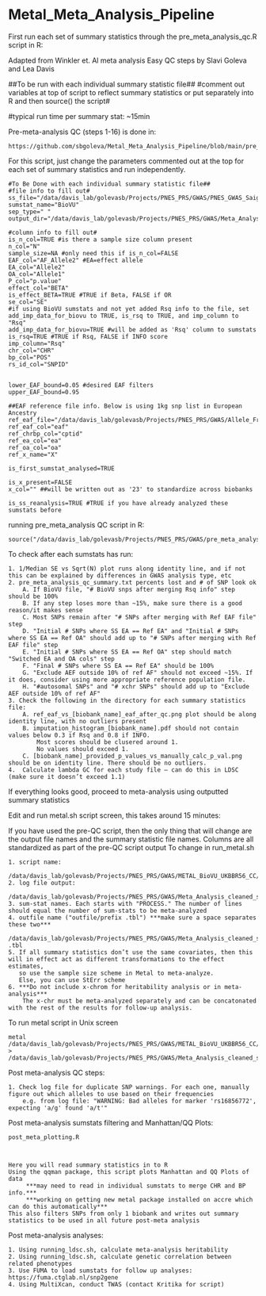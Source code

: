 # Metal_Meta_Analysis_Pipeline

First run each set of summary statistics through the pre_meta_analysis_qc.R script in R:

Adapted from Winkler et. Al meta analysis Easy QC steps by Slavi Goleva and Lea Davis

##To be run with each individual summary statistic file##
#comment out variables at top of script to reflect summary statistics or put separately into R and then source() the script#

#typical run time per summary stat: ~15min

Pre-meta-analysis QC (steps 1-16) is done in:

    https://github.com/sbgoleva/Metal_Meta_Analysis_Pipeline/blob/main/pre_meta_analysis_qc.R
    
For this script, just change the parameters commented out at the top for each set of summary statistics and run independently. 

    #To Be Done with each individual summary statistic file##
    #file info to fill out#
    ss_file="/data/davis_lab/golevasb/Projects/PNES_PRS/GWAS/PNES_GWAS_Saige/20210412_PNES_GWAS_Redo_Matched_EUR_step2_chr.all.txt"
    sumstat_name="BioVU"
    sep_type=" "
    output_dir="/data/davis_lab/golevasb/Projects/PNES_PRS/GWAS/Meta_Analysis_cleaned_ss/"

    #column info to fill out#
    is_n_col=TRUE #is there a sample size column present
    n_col="N"
    sample_size=NA #only need this if is_n_col=FALSE
    EAF_col="AF_Allele2" #EA=effect allele
    EA_col="Allele2"
    OA_col="Allele1"
    P_col="p.value"
    effect_col="BETA"
    is_effect_BETA=TRUE #TRUE if Beta, FALSE if OR
    se_col="SE"
    #if using BioVU sumstats and not yet added Rsq info to the file, set add_imp_data_for_biovu to TRUE, is_rsq to TRUE, and imp_column to "Rsq"
    add_imp_data_for_biovu=TRUE #will be added as 'Rsq' column to sumstats
    is_rsq=TRUE #TRUE if Rsq, FALSE if INFO score
    imp_column="Rsq"
    chr_col="CHR"
    bp_col="POS"
    rs_id_col="SNPID"


    lower_EAF_bound=0.05 #desired EAF filters
    upper_EAF_bound=0.95

    ##EAF reference file info. Below is using 1kg snp list in European Ancestry
    ref_eaf_file="/data/davis_lab/golevasb/Projects/PNES_PRS/GWAS/Allele_Freqs/1000GP_p3v5_legends_rbind.noDup.noMono.noCnv.noCnAll.afref.EUR.txt.gz"
    ref_eaf_col="eaf"
    ref_chrbp_col="cptid"
    ref_ea_col="ea"
    ref_oa_col="oa"
    ref_x_name="X"

    is_first_sumstat_analysed=TRUE

    is_x_present=FALSE
    x_col="" ##will be written out as '23' to standardize across biobanks

    is_ss_reanalysis=TRUE #TRUE if you have already analyzed these sumstats before


running pre_meta_analysis QC script in R:

    source("/data/davis_lab/golevasb/Projects/PNES_PRS/GWAS/pre_meta_analysis_qc.R")
    
To check after each sumstats has run:

    1. 1/Median SE vs Sqrt(N) plot runs along identity line, and if not this can be explained by differences in GWAS analysis type, etc
    2. pre_meta_analysis_qc_summary.txt percents lost and # of SNP look ok
        A. If BioVU file, "# BioVU snps after merging Rsq info" step should be 100%
        B. If any step loses more than ~15%, make sure there is a good reason/it makes sense
        C. Most SNPs remain after "# SNPs after merging with Ref EAF file" step
        D. "Initial # SNPs where SS EA == Ref EA" and "Initial # SNPs where SS EA == Ref OA" should add up to "# SNPs after merging with Ref EAF file" step
        E. "Initial # SNPs where SS EA == Ref OA" step should match "Switched EA and OA cols" step
        F. "Final # SNPs where SS EA == Ref EA" should be 100%
        G. "Exclude AEF outside 10% of ref AF" should not exceed ~15%. If it does, consider using more appropriate reference population file.
        H. "#autosomal SNPs" and "# xchr SNPs" should add up to "Exclude AEF outside 10% of ref AF"
    3. Check the following in the directory for each summary statistics file:
        A. ref_eaf_vs_[biobank_name]_eaf_after_qc.png plot should be along identity line, with no outliers present
        B. imputation_histogram_[biobank_name].pdf should not contain values below 0.3 if Rsq and 0.8 if INFO. 
            Most scores should be clusered around 1. 
            No values should exceed 1. 
        C. [biobank_name]_provided_p_values_vs_manually_calc_p_val.png should be on identity line. There should be no outliers. 
    4.  Calculate lambda GC for each study file – can do this in LDSC (make sure it doesn’t exceed 1.1)



If everything looks good, proceed to meta-analysis using outputted summary statistics

Edit and run metal.sh script screen, this takes around 15 minutes:


If you have used the pre-QC script, then the only thing that will change are the output file names and the summary statistic file names. 
Columns are all standardized as part of the pre-QC script output
To change in run_metal.sh
   
    1. script name:
        /data/davis_lab/golevasb/Projects/PNES_PRS/GWAS/METAL_BioVU_UKBBR56_CC/metal_script.sh
    2. log file output:
        /data/davis_lab/golevasb/Projects/PNES_PRS/GWAS/Meta_Analysis_cleaned_ss_absolute_filter_ref_maf/metal_fs_gwas_try.log
    3. sum-stat names. Each starts with "PROCESS." The number of lines should equal the number of sum-stats to be meta-analyzed
    4. outfile name ("outfile/prefix .tbl") ***make sure a space separates these two***
        /data/davis_lab/golevasb/Projects/PNES_PRS/GWAS/Meta_Analysis_cleaned_ss_absolute_filter_ref_maf/metal_fs_gwas_try .tbl
    5. If all summary statistics don’t use the same covariates, then this will in effect act as different transformations to the effect estimates, 
       so use the sample size scheme in Metal to meta-analyze.
       Else, you can use StErr scheme
    6. ***Do not include x-chrom for heritability analysis or in meta-analysis***
        The x-chr must be meta-analyzed separately and can be concatonated with the rest of the results for follow-up analysis.

To run metal script in Unix screen

    metal /data/davis_lab/golevasb/Projects/PNES_PRS/GWAS/METAL_BioVU_UKBBR56_CC/metal_script.sh > /data/davis_lab/golevasb/Projects/PNES_PRS/GWAS/Meta_Analysis_cleaned_ss_absolute_filter_ref_maf/metal_fs_gwas_try.log

Post meta-analysis QC steps:

    1. Check log file for duplicate SNP warnings. For each one, manually figure out which alleles to use based on their frequencies
        e.g. from log file: "WARNING: Bad alleles for marker 'rs16856772', expecting 'a/g' found 'a/t'"
 
Post meta-analysis sumstats filtering and Manhattan/QQ Plots:

    post_meta_plotting.R
    
    
 
    Here you will read summary statistics in to R
    Using the qqman package, this script plots Manhattan and QQ Plots of data
         ***may need to read in individual sumstats to merge CHR and BP info.***
         ***working on getting new metal package installed on accre which can do this automatically***
    This also filters SNPs from only 1 biobank and writes out summary statistics to be used in all future post-meta analysis

Post meta-analysis analyses:

    1. Using running_ldsc.sh, calculate meta-analysis heritability
    2. Using running_ldsc.sh, calculate genetic correlation between related phenotypes
    3. Use FUMA to load sumstats for follow up analyses: https://fuma.ctglab.nl/snp2gene
    4. Using MultiXcan, conduct TWAS (contact Kritika for script)
